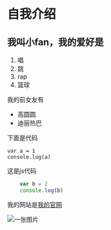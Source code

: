 # 自我介绍  
## 我叫小fan，我的爱好是

1. 唱
2. 跳
3. rap
4. 篮球

我的前女友有

* 高圆圆
* 迪丽热巴

下面是代码

    var a = 1
    console.log(a)
    
这是js代码

```javascript
    var b = 2
    console.log(b)
```

我的网站是[我的官网](http://baidu.com)


![一张图片]()